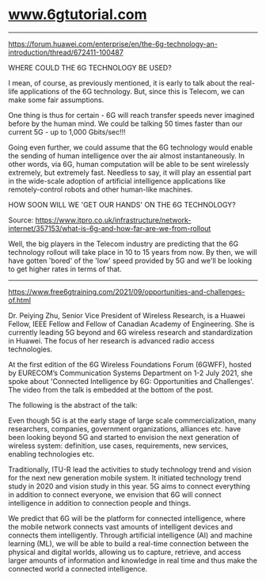# www.6gtutorial.com


---

https://forum.huawei.com/enterprise/en/the-6g-technology-an-introduction/thread/672411-100487

WHERE COULD THE 6G TECHNOLOGY BE USED?

I mean, of course, as previously mentioned, it is early to talk about the real-life applications of the 6G technology. But, since this is Telecom, we can make some fair assumptions.

One thing is thus for certain - 6G will reach transfer speeds never imagined before by the human mind. We could be talking 50 times faster than our current 5G - up to 1,000 Gbits/sec!!!


Going even further, we could assume that the 6G technology would enable the sending of human intelligence over the air almost instantaneously. In other words, via 6G, human computation will be able to be sent wirelessly extremely, but extremely fast. Needless to say, it will play an essential part in the wide-scale adoption of artificial intelligence applications like remotely-control robots and other human-like machines.


HOW SOON WILL WE 'GET OUR HANDS' ON THE 6G TECHNOLOGY?

Source: https://www.itpro.co.uk/infrastructure/network-internet/357153/what-is-6g-and-how-far-are-we-from-rollout

Well, the big players in the Telecom industry are predicting that the 6G technology rollout will take place in 10 to 15 years from now. By then, we will have gotten 'bored' of the 'low' speed provided by 5G and we'll be looking to get higher rates in terms of that.


---

https://www.free6gtraining.com/2021/09/opportunities-and-challenges-of.html

Dr. Peiying Zhu, Senior Vice President of Wireless Research, is a Huawei Fellow, IEEE Fellow and Fellow of Canadian Academy of Engineering. She is currently leading 5G beyond and 6G wireless research and standardization in Huawei. The focus of her research is advanced radio access technologies.

At the first edition of the 6G Wireless Foundations Forum (6GWFF), hosted by EURECOM’s Communication Systems Department on 1-2 July 2021, she spoke about 'Connected Intelligence by 6G: Opportunities and Challenges'. The video from the talk is embedded at the bottom of the post.

The following is the abstract of the talk:

Even though 5G is at the early stage of large scale commercialization, many researchers, companies, government organizations, alliances etc. have been looking beyond 5G and started to envision the next generation of wireless system: definition, use cases, requirements, new services, enabling technologies etc. 

Traditionally, ITU-R lead the activities to study technology trend and vision for the next new generation mobile system. It initiated technology trend study in 2020 and vision study in this year. 5G aims to connect everything in addition to connect everyone, we envision that 6G will connect intelligence in addition to connection people and things. 

We predict that 6G will be the platform for connected intelligence, where the mobile network connects vast amounts of intelligent devices and connects them intelligently. Through artificial intelligence (AI) and machine learning (ML), we will be able to build a real-time connection between the physical and digital worlds, allowing us to capture, retrieve, and access larger amounts of information and knowledge in real time and thus make the connected world a connected intelligence. 
